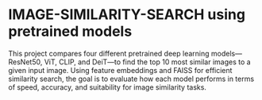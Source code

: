 # IMAGE-SIMILARITY-SEARCH using pretrained models
This project compares four different pretrained deep learning models—ResNet50, ViT, CLIP, and DeiT—to find the top 10 most similar images to a given input image. Using feature embeddings and FAISS for efficient similarity search, the goal is to evaluate how each model performs in terms of speed, accuracy, and suitability for image similarity tasks.
